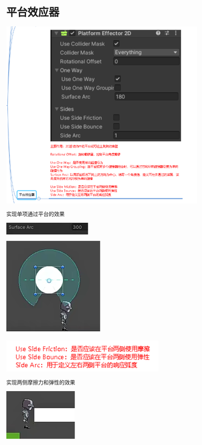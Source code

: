 # 平台效应器

![1b686793e40cf8e2aac8b8ae44795807.png](image/1b686793e40cf8e2aac8b8ae44795807.png)

实现单项通过平台的效果

![db9a8f4b90c8a337c62bac5cf2cf7383.png](image/db9a8f4b90c8a337c62bac5cf2cf7383.png)

![ca4a2196413ee21b9f8749e048249b09.png](image/ca4a2196413ee21b9f8749e048249b09.png)

![ae0a94ec59da1d240f970aa97b7e8a03.png](image/ae0a94ec59da1d240f970aa97b7e8a03.png)

实现两侧摩擦力和弹性的效果

![5e26e762c9f087042070a067bb353c49.png](image/5e26e762c9f087042070a067bb353c49.png)
